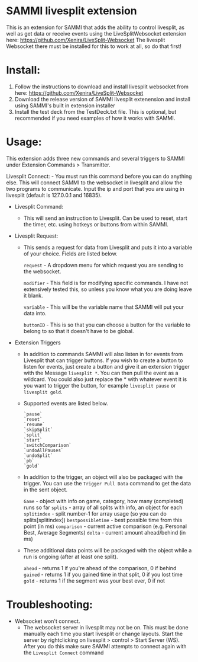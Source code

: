 # SAMMI livesplit extension

This is an extension for SAMMI that adds the ability to control livesplit, as well as get data or receive events using the LiveSplitWebsocket extension here: https://github.com/Xenira/LiveSplit-Websocket The livesplit Websocket there must be installed for this to work at all, so do that first!

# Install:
  1) Follow the instructions to download and install livesplit websocket from here: https://github.com/Xenira/LiveSplit-Websocket
  2) Download the release version of SAMMI livesplit extenension and install using SAMMI's built in extension installer
  3) Install the test deck from the TestDeck.txt file. This is optional, but recommended if you need examples of how it works with SAMMI.

# Usage:

This extension adds three new commands and several triggers to SAMMI under Extension Commands > Transmitter.

   Livesplit Connect:
      - You must run this command before you can do anything else. This will connect SAMMI to the websocket in livesplit and allow the two programs to communicate. Input the ip and port that you are using in livesplit (default is 127.0.0.1 and 16835).
      
  * Livesplit Command:
      - This will send an instruction to Livesplit. Can be used to reset, start the timer, etc. using hotkeys or buttons from within SAMMI.
      
  * Livesplit Request:
      - This sends a request for data from Livesplit and puts it into a variable of your choice. Fields are listed below.
      
          `request`     - A dropdown menu for which request you are sending to the websocket.
      
          `modifier`    - This field is for modifying specific commands. I have not extensively tested this, so unless you know what you are doing leave it blank.
          
          `variable`    - This will be the variable name that SAMMI will put your data into.
          
          `buttonID`    - This is so that you can choose a button for the variable to belong to so that it doesn't have to be global.
       
  * Extension Triggers
      - In addition to commands SAMMI will also listen in for events from Livesplit that can trigger buttons. If you wish to create a button to listen for events, just create a button and give it an extension trigger with the	Message `livesplit *`. You can then pull the event as a wildcard. You could also just replace the * with whatever event it is you want to trigger the button, for example `livesplit pause` or `livesplit gold`.
  
      - Supported events are listed below.
            
            `pause`
            `reset`
            `resume`
            `skipSplit`
            `split`
            `start`
            `switchComparison`
            `undoAllPauses`
            `undoSplit`
            `pb`
            `gold`
            
      - In addition to the trigger, an object will also be packaged with the trigger. You can use the `Trigger Pull Data` command to get the data in the sent object.

          `Game`                - object with info on game, category, how many (completed) runs so far
          `splits`              - array of all splits with info, an object for each
          `splitindex`          - split number-1 for array usage (so you can do splits[splitindex])
          `bestpossibletime`    - best possible time from this point (in ms)
          `comparison`          - current active comparison (e.g. Personal Best, Average Segments)
          `delta`               - current amount ahead/behind (in ms)
          
      - These additional data points will be packaged with the object while a run is ongoing (after at least one split).

          `ahead`               - returns 1 if you're ahead of the comparison, 0 if behind
          `gained`              - returns 1 if you gained time in that split, 0 if you lost time
          `gold`                - returns 1 if the segment was your best ever, 0 if not
          
 # Troubleshooting:

  * Websocket won't connect.
    - The websocket server in livesplit may not be on. This must be done manually each time you start livesplit or change layouts. Start the server by rightclicking on livesplit > control > Start Server (WS). After you do this make sure SAMMI attempts to connect again with the `Livesplit Connect` command


